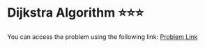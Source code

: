 # Dijkstra Algorithm ⭐⭐⭐
You can access the problem using the following link: [Problem Link](https://www.geeksforgeeks.org/problems/implementing-dijkstra-set-1-adjacency-matrix/1)